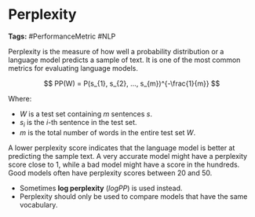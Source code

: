 # Perplexity

**Tags:** #PerformanceMetric #NLP

Perplexity is the measure of how well a probability distribution or a language model predicts a sample of text. It is one of the most common metrics for evaluating language models.

$$
PP(W) = P(s_{1}, s_{2}, ..., s_{m})^{-\frac{1}{m}}
$$

Where:
-   $W$ is a test set containing $m$ sentences $s$.
-   $s_i$ is the $i$-th sentence in the test set.
-   $m$ is the total number of words in the entire test set $W$.

A lower perplexity score indicates that the language model is better at predicting the sample text. A very accurate model might have a perplexity score close to 1, while a bad model might have a score in the hundreds. Good models often have perplexity scores between 20 and 50.

-   Sometimes **log perplexity** ($logPP$) is used instead.
-   Perplexity should only be used to compare models that have the same vocabulary.
